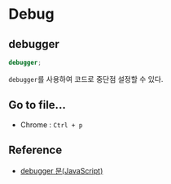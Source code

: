# Debug

## debugger

```javascript
debugger;
```

`debugger`를 사용하여 코드로 중단점 설정할 수 있다.

## Go to file...

* Chrome : `Ctrl + p`

## Reference

* [debugger 문(JavaScript)](https://msdn.microsoft.com/ko-kr/library/0bwt76sk(v=vs.94).aspx)